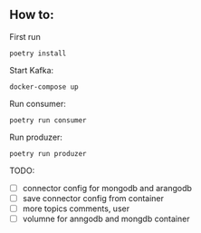 ## How to:

First run

```
poetry install

```

Start Kafka:

```
docker-compose up
```

Run consumer:

```
poetry run consumer
```

Run produzer:

```
poetry run produzer
```

TODO:

- [ ] connector config for mongodb and arangodb
- [ ] save connector config from container
- [ ] more topics comments, user
- [ ] volumne for anngodb and mongdb container
